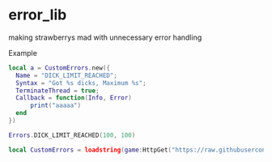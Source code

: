 # error_lib
making strawberrys mad with unnecessary error handling

Example

```lua
local a = CustomErrors.new({
  Name = "DICK_LIMIT_REACHED";
  Syntax = "Got %s dicks, Maximum %s";
  TerminateThread = true;
  Callback = function(Info, Error)
      print("aaaaa")
  end
}) 

Errors.DICK_LIMIT_REACHED(100, 100)
```

```lua
local CustomErrors = loadstring(game:HttpGet("https://raw.githubusercontent.com/Perthys/error_lib/main/main.lua"))()
```
